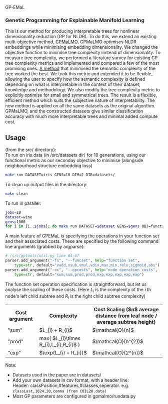GP-EMaL
### Genetic Programming for Explainable Manifold Learning
This is our method for producing interpretable trees for nonlinear dimensionality reduction (GP for NLDR). To do this, we extend an existing multi-objective method, <a href="https://github.com/AndLen/gpmalmo">GPMaLMO.</a> GPMaLMO optimises NLDR embeddings while minimising embedding dimensionality. We changed the objective function to minimise tree complexity instead of dimensionality. To measure tree complexity, we performed a literature survey for existing GP tree complexity metrics and implemented and compared a few of the most promising ones. <a href="https://link.springer.com/chapter/10.1007/978-3-319-34223-8_1">A method</a> that minimised the semantic complexity of the tree worked the best. We took this metric and extended it to be flexible, allowing the user to specify how the semantic complexity is defined depending on what is interpretable in the context of their dataset, knowledge and methodology. We also modify the tree complexity metric to explicitly optimise for small and symmetrical trees. The result is a flexible, efficient method which suits the subjective nature of interpretability. The new method is applied on all the same datasets as the original algorithm GPMaLMO, and the constructed datasets give similar classification accuracy with much more interpretable trees and minimal added compute cost.

## Usage
(from the src/ directory):   
To run on iris.data (in /src/datasets dir) for 10 generations, using our functional metric
as our seconday objective to minimise (alongside neighbourhood structure embedding loss)
```bash
make run DATASET=iris GENS=10 DIM=2 DIR=datasets/
```
To clean up output files in the directory:
```bash
make clean
```
To run in parallel:
```bash
jobs=10
dataset=wine
gens=1000
for i in {1..$jobs}; do make run DATASET=$dataset GENS=$gens OBJ=functional DIR="./datasets/" & done
```
A main feature of GPEMaL is specifying the operations in your function set and their associated costs. These are specified by the following command line arguments (grabbed by argparse):
```python
# /src/gptools/util.py line 64-67
parser.add_argument("-fs", "--funcset", help="function set", 
    type=str, default="vadd,vsub,vmul,vdiv,max,min,relu,sigmoid,abs")
parser.add_argument("-oc", "--opcosts", help="node operation costs",
    type=str, default="sum,sum,prod,prod,exp,exp,exp,exp,exp")
```
The function set operation specification is straightforward, but let us analyse the scaling of these costs.
(Here $L_{i}$ is the complexity of the $i$ th node's left child subtree and $R_{i}$ is the right child subtree complexity)
<table>
   <tr>
      <th> Cost argument </th>
      <th> Complexity </th>
      <th> Cost Scaling ($n$ average distance from leaf node / average subtree height) </th>
   </tr>
   <tr>
      <td> "sum" </td>
      <td> $L_{i} + R_{i}$ </td>
      <td> $\mathcal{O}(n)$ </td>
   </tr>
      <td> "prod" </td>
      <td>max( $L_{i}\times R_{i},L_{i},R_{i}$ )</td>
      <td>$\mathcal{O}(n^{2})$</td>
   <tr>
      <td> "exp" </td>
      <td>$\exp(L_{i} + R_{i})$</td>
      <td>$\mathcal{O}(2^{n})$</td>
   </tr>
</table>

Note:
* Datasets used in the paper are in datasets/
* Add your own datasets in csv format, with a header line:  
Header: classPosition,#features,#classes,seperator. e.g.  
`classLast,1024,20,comma (from COIL20.data)`
* Most GP parameters are configured in gpmalmo/rundata.py
